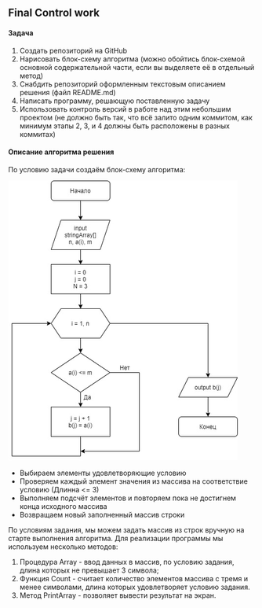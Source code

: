 ## __Final Control work__

#### Задача

1. Создать репозиторий на GitHub
2. Нарисовать блок-схему алгоритма (можно обойтись блок-схемой основной содержательной части, если вы выделяете её в отдельный метод)
3. Снабдить репозиторий оформленным текстовым описанием решения (файл README.md)
4. Написать программу, решающую поставленную задачу
5. Использовать контроль версий в работе над этим небольшим проектом (не должно быть так, что всё залито одним коммитом, как минимум этапы 2, 3, и 4 должны быть расположены в разных коммитах)

#### Описание алгоритма решения

По условию задачи создаём блок-схему алгоритма:

![Массив](./array[]_2.jpg)

* Выбираем элементы удовлетворяющие условию
* Проверяем каждый элемент значения из массива на соответствие условию (Длинна <= 3)
* Выполняем подсчёт элементов и повторяем пока не достигнем конца исходного массива
* Возвращаем новый заполненный массив строки

По условиям задания, мы можем задать массив из строк вручную на старте выполнения алгоритма. Для реализации программы мы используем несколько методов:

1. Процедура Array - ввод данных в массив, по условию задания, длина которых не превышает 3 символа;
2. Функция Count - считает количество элементов массива с тремя и менее символами, длина которых удовлетворяет условию задания.
3. Метод PrintArray - позволяет вывести результат на экран.
